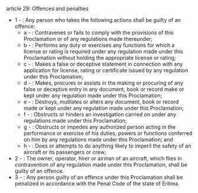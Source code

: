 article 29: Offences and penalties 

<ul>
			<li>1 - : Any person who takes the following actions shall be guilty of an offence: <ul>
						<li>a - : Contravenes or fails to comply with the provisions of this Proclamation or of any regulations made thereunder; <ul>
						</ul></li>						<li>b - : Performs any duty or exercises any functions for which a license or rating is required under any regulation made under this Proclamation without holding the appropriate license or rating; <ul>
						</ul></li>						<li>c - : Makes a false or deceptive statement in connection with any application for license, rating or certificate issued by any regulation under this Proclamation; <ul>
						</ul></li>						<li>d - : Makes, procures or assists in the making or procuring of any false or deceptive entry in any document, book or record make or kept under any regulation made under this Proclamation; <ul>
						</ul></li>						<li>e - : Destroys, mutilates or alters any document, book or record made or kept under any regulation made under this Proclamation; <ul>
						</ul></li>						<li>f - : Obstructs or hinders an investigation carried on under any regulations made under this Proclamation; <ul>
						</ul></li>						<li>g - : Obstructs or impedes any authorized person acting in the performance or exercise of his duties, powers or functions conferred on him by any regulations made under this Proclamation; and <ul>
						</ul></li>						<li>h - : Does or attempts to do anything likely to imperil the safety of an aircraft or its passengers or crew; <ul>
						</ul></li>			</ul></li>			<li>2 - : The owner, operator, hirer or airman of an aircraft, which flies in contravention of any regulation made under this Proclamation, shall be guilty of an offence. <ul>
			</ul></li>			<li>3 - : Any person guilty of an offence under this Proclamation shall be penalized in accordance with the Penal Code of the state of Eritrea.<ul>
			</ul></li></ul>